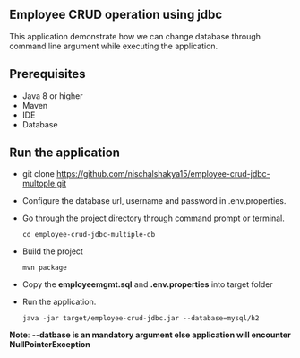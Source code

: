 ## Employee CRUD operation using jdbc 
This application demonstrate how we can change database through command line argument while executing the application.

## Prerequisites
* Java 8 or higher
* Maven
* IDE
* Database

## Run the application 
* git clone https://github.com/nischalshakya15/employee-crud-jdbc-multople.git
* Configure the database url, username and password in .env.properties.
* Go through the project directory through command prompt or terminal.

    ``cd employee-crud-jdbc-multiple-db``
* Build the project 
    
    ``mvn package``

* Copy the **employeemgmt.sql** and **.env.properties** into target folder 

* Run the application. 

    ``java -jar target/employee-crud-jdbc.jar --database=mysql/h2``
    
**Note**: **--datbase is an mandatory argument else application will encounter NullPointerException**
